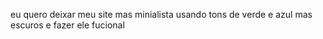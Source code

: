 eu quero deixar meu site mas minialista usando tons de verde e azul mas escuros e fazer ele fucional 
